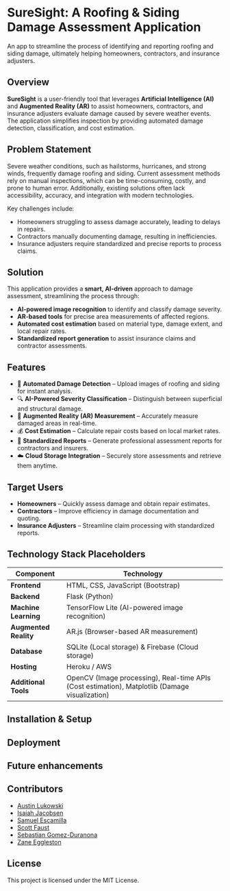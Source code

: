 # SureSight: A Roofing & Siding Damage Assessment Application
An app to streamline the process of identifying and reporting roofing and siding damage, ultimately helping homeowners, contractors, and insurance adjusters.

## Overview
**SureSight** is a user-friendly tool that leverages **Artificial Intelligence (AI)** and **Augmented Reality (AR)** to assist homeowners, contractors, and insurance adjusters evaluate damage caused by severe weather events. The application simplifies inspection by providing automated damage detection, classification, and cost estimation.

## Problem Statement
Severe weather conditions, such as hailstorms, hurricanes, and strong winds, frequently damage roofing and siding. Current assessment methods rely on manual inspections, which can be time-consuming, costly, and prone to human error. Additionally, existing solutions often lack accessibility, accuracy, and integration with modern technologies.

Key challenges include:
- Homeowners struggling to assess damage accurately, leading to delays in repairs.
- Contractors manually documenting damage, resulting in inefficiencies.
- Insurance adjusters require standardized and precise reports to process claims.

## Solution
This application provides a **smart, AI-driven** approach to damage assessment, streamlining the process through:
- **AI-powered image recognition** to identify and classify damage severity.
- **AR-based tools** for precise area measurements of affected regions.
- **Automated cost estimation** based on material type, damage extent, and local repair rates.
- **Standardized report generation** to assist insurance claims and contractor assessments.

## Features
- 📸 **Automated Damage Detection** – Upload images of roofing and siding for instant analysis.
- 🔍 **AI-Powered Severity Classification** – Distinguish between superficial and structural damage.
- 📏 **Augmented Reality (AR) Measurement** – Accurately measure damaged areas in real-time.
- 💰 **Cost Estimation** – Calculate repair costs based on local market rates.
- 📑 **Standardized Reports** – Generate professional assessment reports for contractors and insurers.
- ☁️ **Cloud Storage Integration** – Securely store assessments and retrieve them anytime.

## Target Users
- **Homeowners** – Quickly assess damage and obtain repair estimates.
- **Contractors** – Improve efficiency in damage documentation and quoting.
- **Insurance Adjusters** – Streamline claim processing with standardized reports.

## Technology Stack **Placeholders**
| Component     | Technology |
|--------------|------------|
| **Frontend** | HTML, CSS, JavaScript (Bootstrap) |
| **Backend** | Flask (Python) |
| **Machine Learning** | TensorFlow Lite (AI-powered image recognition) |
| **Augmented Reality** | AR.js (Browser-based AR measurement) |
| **Database** | SQLite (Local storage) & Firebase (Cloud storage) |
| **Hosting** | Heroku / AWS |
| **Additional Tools** | OpenCV (Image processing), Real-time APIs (Cost estimation), Matplotlib (Damage visualization) |

## Installation & Setup

## Deployment

## Future enhancements

## Contributors

- [Austin Lukowski](https://github.com/Lownickle)
- [Isaiah Jacobsen](https://github.com/J-Isaiah)
- [Samuel Escamilla](https://github.com/sescamilla23)
- [Scott Faust](https://github.com/DrFaustest)
- [Sebastian Gomez-Duranona](https://github.com/SebasDuranona)
- [Zane Eggleston](https://github.com/zeggleston405)

## License
This project is licensed under the MIT License.
